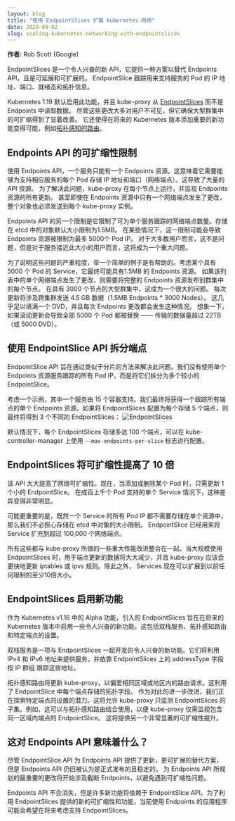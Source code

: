 ```yaml
---
layout: blog
title: "使用 EndpointSlices 扩展 Kubernetes 网络"
date: 2020-09-02
slug: scaling-kubernetes-networking-with-endpointslices
---
```

<!--
layout: blog
title: 'Scaling Kubernetes Networking With EndpointSlices'
date: 2020-09-02
slug: scaling-kubernetes-networking-with-endpointslices
-->

<!--
**Author:** Rob Scott (Google)
-->
**作者:** Rob Scott (Google)

<!--
EndpointSlices are an exciting new API that provides a scalable and extensible alternative to the Endpoints API. EndpointSlices track IP addresses, ports, readiness, and topology information for Pods backing a Service.
-->
EndpointSlices 是一个令人兴奋的新 API，它提供一种方案以替代 Endpoints API，且是可延展和可扩展的。 EndpointSlice 跟踪用来支持服务的 Pod 的 IP 地址、端口、就绪态和拓扑信息。

<!--
In Kubernetes 1.19 this feature is enabled by default with kube-proxy reading from [EndpointSlices](/docs/concepts/services-networking/endpoint-slices/) instead of Endpoints. Although this will mostly be an invisible change, it should result in noticeable scalability improvements in large clusters. It also enables significant new features in future Kubernetes releases like [Topology Aware Routing](/docs/concepts/services-networking/service-topology/).
-->
Kubernetes 1.19 默认启用此功能，并且 kube-proxy 从 [EndpointSlices](/zh/docs/concepts/services-networking/endpoint-slices/) 而不是 Endpoints 中读取数据。
尽管这些更改大多对用户不可见，但它确保大型群集中的可扩缩得到了显着改善。
它还使得在将来的 Kubernetes 版本添加重要的新功能变得可能，例如[拓扑感知的路由](/zh/docs/concepts/services-networking/service-topology/)。

<!--
## Scalability Limitations of the Endpoints API 
With the Endpoints API, there was only one Endpoints resource for a Service. That meant that it needed to be able to store IP addresses and ports (network endpoints) for every Pod that was backing the corresponding Service. This resulted in huge API resources. To compound this problem, kube-proxy was running on every node and watching for any updates to Endpoints resources. If even a single network endpoint changed in an Endpoints resource, the whole object would have to be sent to each of those instances of kube-proxy.
-->
## Endpoints API 的可扩缩性限制
使用 Endpoints API，一个服务只能有一个 Endpoints 资源。这意味着它需要能够为支持相应服务的每个 Pod 存储 IP 地址和端口（网络端点）。这导致了大量的 API 资源。
为了解决此问题，kube-proxy 在每个节点上运行，并监视 Endpoints 资源的所有更新。
甚至即使在 Endpoints 资源中只有一个网络端点发生了更改，整个对象也必须发送到每个 kube-proxy 实例。

<!--
A further limitation of the Endpoints API is that it limits the number of network endpoints that can be tracked for a Service. The default size limit for an object stored in etcd is 1.5MB. In some cases that can limit an Endpoints resource to 5,000 Pod IPs. This is not an issue for most users, but it becomes a significant problem for users with Services approaching this size.
-->
Endpoints API 的另一个限制是它限制了可为单个服务跟踪的网络端点数量。存储在 etcd 中的对象默认大小限制为1.5MB。
在某些情况下，这一限制可能会导致 Endpoints 资源被限制为最多 5000个 Pod IP。
对于大多数用户而言，这不是问题，但是对于服务接近此大小的用户而言，这将成为一个重大问题。

<!--
To show just how significant these issues become at scale it helps to have a simple example. Think about a Service which has 5,000 Pods, it might end up with a 1.5MB Endpoints resource. If even a single network endpoint in that list changes, the full Endpoints resource will need to be distributed to each Node in the cluster. This becomes quite an issue in a large cluster with 3,000 Nodes. Each update would involve sending 4.5GB of data (1.5MB Endpoints * 3,000 Nodes) across the cluster. That's nearly enough to fill up a DVD, and it would happen for each Endpoints change. Imagine a rolling update that results in all 5,000 Pods being replaced - that's more than 22TB (or 5,000 DVDs) worth of data transferred.
-->
为了说明这些问题的严重程度，举一个简单的例子是有帮助的。考虑某个具有 5000 个 Pod 的 Service，它最终可能具有1.5MB 的 Endpoints 资源。
如果该列表中的单个网络端点发生了更改，则需要将完整的 Endpoints 资源发布到群集中的每个节点。
在具有 3000 个节点的大型群集中，这成为一个很大的问题。
每次更新将涉及跨集群发送 4.5 GB 数据（1.5MB Endpoints * 3000 Nodes）。
这几乎足以填满一个 DVD，并且每次 Endpoints 更改都会发生这种情况。
想象一下，如果滚动更新会导致全部 5000 个 Pod 都被替换 —— 传输的数据量超过 22TB（或 5000 DVD）。

<!--
## Splitting endpoints up with the EndpointSlice API
The EndpointSlice API was designed to address this issue with an approach similar to sharding. Instead of tracking all Pod IPs for a Service with a single Endpoints resource, we split them into multiple smaller EndpointSlices. 
-->
## 使用 EndpointSlice API 拆分端点
EndpointSlice API 旨在通过类似于分片的方法来解决此问题。我们没有使用单个 Endpoints 资源服务跟踪的所有 Pod IP，而是将它们拆分为多个较小的 EndpointSlice。

<!--
Consider an example where a Service is backed by 15 pods. We'd end up with a single Endpoints resource that tracked all of them. If EndpointSlices were configured to store 5 endpoints each, we'd end up with 3 different EndpointSlices:
![EndpointSlices](/images/blog/2020-09-02-scaling-kubernetes-networking-endpointslices/endpoint-slices.png)
-->
考虑一个示例，其中一个服务由 15 个容器支持。我们最终将获得一个跟踪所有端点的单个 Endpoints 资源。如果将 EndpointSlices 配置为每个存储 5 个端点，则最终将得到 3 个不同的 EndpointSlices：
![EndpointSlices](/images/blog/2020-09-02-scaling-kubernetes-networking-endpointslices/endpoint-slices.png)

<!--
By default, EndpointSlices  store as many as 100 endpoints each, though this can be configured with the `--max-endpoints-per-slice` flag on kube-controller-manager.
-->
默认情况下，每个 EndpointSlices 存储多达 100 个端点，可以在 kube-controller-manager 上使用 `--max-endpoints-per-slice` 标志进行配置。

<!--
## EndpointSlices provide 10x scalability improvements
This API dramatically improves networking scalability. Now when a Pod is added or removed, only 1 small EndpointSlice needs to be updated. This difference becomes quite noticeable when hundreds or thousands of Pods are backing a single Service. 
-->
## EndpointSlices 将可扩缩性提高了 10 倍
该 API 大大提高了网络可扩缩性。现在，当添加或删除某个 Pod 时，只需更新 1 个小的 EndpointSlice。
在成百上千个 Pod 支持的单个 Service 情况下，这种差异变得非常明显。

<!--
Potentially more significant, now that all Pod IPs for a Service don't need to be stored in a single resource, we don't have to worry about the size limit for objects stored in etcd. EndpointSlices have already been used to scale Services beyond 100,000 network endpoints.
-->
可能更重要的是，既然一个 Service 的所有 Pod IP 都不需要存储在单个资源中，那么我们不必担心存储在 etcd 中对象的大小限制。
EndpointSlice 已经用来将 Service 扩充到超过 100,000 个网络端点。

<!--
All of this is brought together with some significant performance improvements that have been made in kube-proxy. When using EndpointSlices at scale, significantly less data will be transferred for endpoints updates and kube-proxy should be faster to update iptables or ipvs rules. Beyond that, Services can now scale to at least 10 times beyond any previous limitations.
-->
所有这些都与 kube-proxy 所做的一些重大性能改进整合在一起。当大规模使用 EndpointSlices 时，用于端点更新的数据将大大减少，并且 kube-proxy 应该会更快地更新 iptables 或 ipvs 规则。除此之外， Services 现在可以扩展到以前任何限制的至少10倍大小。

<!--
## EndpointSlices enable new functionality
Introduced as an alpha feature in Kubernetes v1.16, EndpointSlices were built to enable some exciting new functionality in future Kubernetes releases. This could include dual-stack Services, topology aware routing, and endpoint subsetting.
-->
## EndpointSlices 启用新功能
作为 Kubernetes v1.16 中的 Alpha 功能，引入的 EndpointSlices 旨在在将来的 Kubernetes 版本中启用一些令人兴奋的新功能。这包括双栈服务、拓扑感知路由和特定端点的设置。

<!--
Dual-Stack Services are an exciting new feature that has been in development alongside EndpointSlices. They will utilize both IPv4 and IPv6 addresses for Services and rely on the addressType field on EndpointSlices to track these addresses by IP family. 
-->
双栈服务是一项与 EndpointSlices 一起开发的令人兴奋的新功能。它们将利用 IPv4 和 IPv6 地址来提供服务，并依靠 EndpointSlices 上的 addressType 字段按 IP 群组 跟踪这些地址。

<!--
Topology aware routing will update kube-proxy to prefer routing requests within the same zone or region. This makes use of the topology fields stored for each endpoint in an EndpointSlice. As a further refinement of that, we're exploring the potential of endpoint subsetting. This would allow kube-proxy to only watch a subset of EndpointSlices. For example, this might be combined with topology aware routing so that kube-proxy would only need to watch EndpointSlices containing endpoints within the same zone. This would provide another very significant scalability improvement.
-->
拓扑感知路由将更新 kube-proxy，以偏爱相同区域或地区内的路由请求。这利用了 EndpointSlice 中每个端点存储的拓扑字段。
作为对此的进一步改进，我们正在探索特定端点的设置的潜力。这将允许 kube-proxy 只监测 EndpointSlices 的子集。例如，这可以与拓扑感知路由结合使用，以便 kube-proxy 仅需监视包含同一区域内端点的 EndpointSlice。
这将提供另一个非常显著的可扩缩性提升。

<!--
## What does this mean for the Endpoints API?
Although the EndpointSlice API is providing a newer and more scalable alternative to the Endpoints API, the Endpoints API will continue to be considered generally available and stable. The most significant change planned for the Endpoints API will involve beginning to truncate Endpoints that would otherwise run into scalability issues.
-->
## 这对 Endpoints API 意味着什么？
尽管 EndpointSlice API 为 Endpoints API 提供了更新，更可扩展的替代方案，但是 Endpoints API 仍旧被认为是正式发布的且稳定的。
为 Endpoints API 所规划的最重要的更改将开始涉及截断 Endpoints，以避免遇到可扩缩性问题。

<!--
The Endpoints API is not going away, but many new features will rely on the EndpointSlice API. To take advantage of the new scalability and functionality that EndpointSlices provide, applications that currently consume Endpoints will likely want to consider supporting EndpointSlices in the future.
-->
Endpoints API 不会消失，但是许多新功能将依赖于 EndpointSlice API。为了利用 EndpointSlices 提供的新的可扩缩性和功能，当前使用 Endpoints 的应用程序可能会希望在将来考虑支持 EndpointSlices。
